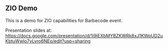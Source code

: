 ## ZIO Demo

This is a demo for ZIO capabilities for Barbecode event.

Presentation slides
at: https://docs.google.com/presentation/d/1i9jEXbMYBZKWRk8xJ1KWpUD2uKbtuWwlo7vLvro6NEo/edit?usp=sharing

